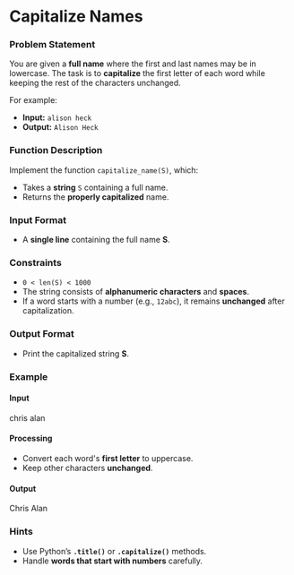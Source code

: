 # Capitalize Names 

### Problem Statement  
You are given a **full name** where the first and last names may be in lowercase. The task is to **capitalize** the first letter of each word while keeping the rest of the characters unchanged.  

For example:  
- **Input:** `alison heck`  
- **Output:** `Alison Heck`  

### Function Description  
Implement the function `capitalize_name(S)`, which:  
- Takes a **string** `S` containing a full name.  
- Returns the **properly capitalized** name.  

### Input Format  
- A **single line** containing the full name **S**.  

### Constraints  
- `0 < len(S) < 1000`  
- The string consists of **alphanumeric characters** and **spaces**.  
- If a word starts with a number (e.g., `12abc`), it remains **unchanged** after capitalization.  

### Output Format  
- Print the capitalized string **S**.  

### Example  
#### Input  
chris alan  


#### Processing  
- Convert each word's **first letter** to uppercase.  
- Keep other characters **unchanged**.  

#### Output  
Chris Alan
 

### Hints  
- Use Python’s **`.title()`** or **`.capitalize()`** methods.  
- Handle **words that start with numbers** carefully.  
